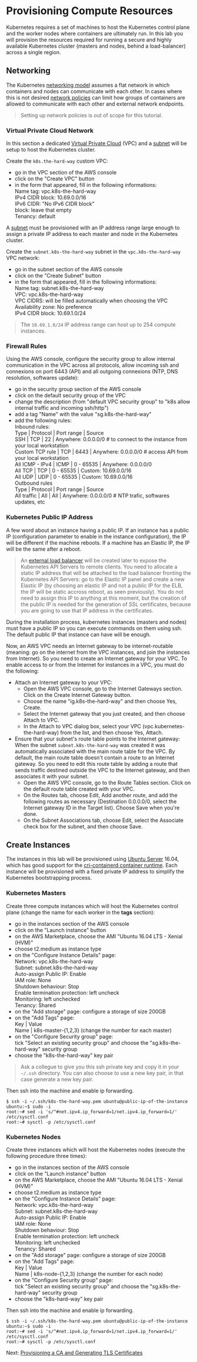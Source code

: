 # Provisioning Compute Resources

Kubernetes requires a set of machines to host the Kubernetes control plane and the worker nodes where containers are ultimately run. In this lab you will provision the resources required for running a secure and highly available Kubernetes cluster (masters and nodes, behind a load-balancer) across a single region.

## Networking

The Kubernetes [networking model](https://kubernetes.io/docs/concepts/cluster-administration/networking/#kubernetes-model) assumes a flat network in which containers and nodes can communicate with each other. In cases where this is not desired [network policies](https://kubernetes.io/docs/concepts/services-networking/network-policies/) can limit how groups of containers are allowed to communicate with each other and external network endpoints.

> Setting up network policies is out of scope for this tutorial.

### Virtual Private Cloud Network

In this section a dedicated [Virtual Private Cloud](https://aws.amazon.com/vpc/) (VPC) and a [subnet](https://docs.aws.amazon.com/AmazonVPC/latest/UserGuide/VPC_Subnets.html) will be setup to host the Kubernetes cluster.

Create the `k8s.the-hard-way` custom VPC:
* go in the VPC section of the AWS console
* click on the "Create VPC" button
* in the form that appeared, fill in the following informations:  
  Name tag: vpc.k8s-the-hard-way  
  IPv4 CIDR block: 10.69.0.0/16  
  IPv6 CIDR: "No IPv6 CIDR block"  
  block: leave that empty  
  Tenancy: default  

A [subnet](https://docs.aws.amazon.com/AmazonVPC/latest/UserGuide/VPC_Subnets.html) must be provisioned with an IP address range large enough to assign a private IP address to each master and node in the Kubernetes cluster.

Create the `subnet.k8s-the-hard-way` subnet in the `vpc.k8s-the-hard-way` VPC network:
* go in the subnet section of the AWS console
* click on the "Create Subnet" button
* in the form that appeared, fill in the following informations:  
  Name tag: subnet.k8s-the-hard-way  
  VPC: vpc.k8s-the-hard-way  
  VPC CIDRS: will be filled automatically when choosing the VPC  
  Availability zone: No preference  
  IPv4 CIDR block: 10.69.1.0/24

> The `10.69.1.0/24` IP address range can host up to 254 compute instances.

### Firewall Rules

Using the AWS console, configure the security group to allow internal communication in the VPC across all protocols, allow incoming ssh and connexions on port 6443 (API) and all outgoing connexions (NTP, DNS resolution, softwares update):

* go in the security group section of the AWS console
* click on the default security group of the VPC
* change the description (from "default VPC security group" to "k8s allow internal traffic and incoming ssh/http")
* add a tag "Name" with the value "sg.k8s-the-hard-way"
* add the following rules:  
Inbound rules:  
  Type            | Protocol | Port range | Source  
  SSH             |   TCP    |    22      | Anywhere: 0.0.0.0/0   # to connect to the instance from your local workstation  
  Custom TCP rule |   TCP    |   6443     | Anywhere: 0.0.0.0/0   # access API from your local workstation  
  All ICMP - IPv4 |  ICMP    | 0 - 65535  | Anywhere: 0.0.0.0/0   
  All TCP         |   TCP    | 0 - 65535  | Custom: 10.69.0.0/16  
  All UDP         |   UDP    | 0 - 65535  | Custom: 10.69.0.0/16  
Outbound rules  
  Type          | Protocol | Port range | Source  
  All traffic     |   All    |    All     | Anywhere: 0.0.0.0/0   # NTP trafic, softwares updates, etc  

### Kubernetes Public IP Address

A few word about an instance having a public IP.
If an instance has a public IP (configuration parameter to enable in the instance configuration), the IP will be different if the machine reboots. If a machine has an Elastic IP, the IP will be the same after a reboot.

> An [external load balancer](https://aws.amazon.com/elasticloadbalancing/) will be created later to expose the Kubernetes API Servers to remote clients. You need to allocate a static IP address that will be attached to the load balancer fronting the Kubernetes API Servers: go to the Elastic IP panel and create a new Elastic IP (by choosing an elastic IP and not a public IP for the ELB, the IP will be static accross reboot, as seen previously). You do not need to assign this IP to anything at this moment, but the creation of the public IP is needed for the generation of SSL certificates, because you are going to use that IP address in the certificates.

During the installation process, kubernetes instances (masters and nodes) must have a public IP so you can execute commands on them using ssh. The default public IP that instance can have will be enough.

Now, an AWS VPC needs an Internet gateway to be internet-routable (meaning: go on the internet from the VPC instances, and join the instances from Internet). So you need to create an Internet gateway for your VPC. To enable access to or from the Internet for instances in a VPC, you must do the following:

* Attach an Internet gateway to your VPC:
  * Open the AWS VPC console, go to the Internet Gateways section. Click on the Create Internet Gateway button.
  * Choose the name "ig.k8s-the-hard-way" and then choose Yes, Create.
  * Select the Internet gateway that you just created, and then choose Attach to VPC.
  * In the Attach to VPC dialog box, select your VPC (vpc.kubernetes-the-hard-way) from the list, and then choose Yes, Attach.
* Ensure that your subnet's route table points to the Internet gateway:
  When the subnet `subnet.k8s-the-hard-way` was created it was automatically associated with the main route table for the VPC. By default, the main route table doesn't contain a route to an Internet gateway. So you need to edit this route table by adding a route that sends traffic destined outside the VPC to the Internet gateway, and then associates it with your subnet.
  * Open the AWS VPC console, go to the Route Tables section. Click on the default route table created with your VPC.
  * On the Routes tab, choose Edit, Add another route, and add the following routes as necessary (Destination 0.0.0.0/0, select the Internet gateway ID in the Target list). Choose Save when you're done.
  * On the Subnet Associations tab, choose Edit, select the Associate check box for the subnet, and then choose Save.

## Create Instances

The instances in this lab will be provisioned using [Ubuntu Server](https://www.ubuntu.com/server) 16.04, which has good support for the [cri-containerd container runtime](https://github.com/containerd/cri-containerd). Each instance will be provisioned with a fixed private IP address to simplify the Kubernetes bootstrapping process.

### Kubernetes Masters

Create three compute instances which will host the Kubernetes control plane (change the name for each worker in the **tags** section):
* go in the instances section of the AWS console
* click on the "Launch instance" button
* on the AWS Marketplace, choose the AMI "Ubuntu 16.04 LTS - Xenial (HVM)"
* choose t2.medium as instance type
* on the "Configure Instance Details" page:  
  Network: vpc.k8s-the-hard-way  
  Subnet: subnet.k8s-the-hard-way  
  Auto-assign Public IP: Enable  
  IAM role: None  
  Shutdown behaviour: Stop  
  Enable termination protection: left uncheck  
  Monitoring: left unchecked  
  Tenancy: Shared
* on the "Add storage" page: configure a storage of size 200GB
* on the "Add Tags" page:  
    Key        | Value  
    Name       | k8s-master-{1,2,3} (change the number for each master)
* on the "Configure Security group" page:  
  tick "Select an existing security group" and choose the "sg.k8s-the-hard-way" security group
* choose the "k8s-the-hard-way" key pair

> Ask a collegue to give you this ssh private key and copy it in your `~/.ssh` directory. You can also choose to use a new key pair, in that case generate a new key pair.

Then ssh into the machine and enable ip forwarding.
```
$ ssh -i ~/.ssh/k8s-the-hard-way.pem ubuntu@public-ip-of-the-instance
ubuntu:~$ sudo -i
root:~# sed -i 's/^#net.ipv4.ip_forward=1/net.ipv4.ip_forward=1/' /etc/sysctl.conf
root:~# sysctl -p /etc/sysctl.conf
```

### Kubernetes Nodes

Create three instances which will host the Kubernetes nodes (execute the following procedure three times):

* go in the instances section of the AWS console
* click on the "Launch instance" button
* on the AWS Marketplace, choose the AMI "Ubuntu 16.04 LTS - Xenial (HVM)"
* choose t2.medium as instance type
* on the "Configure Instance Details" page:  
  Network: vpc.k8s-the-hard-way  
  Subnet: subnet.k8s-the-hard-way  
  Auto-assign Public IP: Enable  
  IAM role: None  
  Shutdown behaviour: Stop  
  Enable termination protection: left uncheck  
  Monitoring: left unchecked  
  Tenancy: Shared
* on the "Add storage" page: configure a storage of size 200GB
* on the "Add Tags" page:  
    Key      | Value  
    Name     | k8s-node-{1,2,3} (change the number for each node)
* on the "Configure Security group" page:  
  tick "Select an existing security group" and choose the "sg.k8s-the-hard-way" security group
* choose the "k8s-hard-way" key pair

Then ssh into the machine and enable ip forwarding.
```
$ ssh -i ~/.ssh/k8s-the-hard-way.pem ubuntu@public-ip-of-the-instance
ubuntu:~$ sudo -i
root:~# sed -i 's/^#net.ipv4.ip_forward=1/net.ipv4.ip_forward=1/' /etc/sysctl.conf
root:~# sysctl -p /etc/sysctl.conf
```

Next: [Provisioning a CA and Generating TLS Certificates](04-certificate-authority.md)
